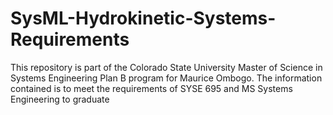 # SysML-Hydrokinetic-Systems-Requirements
This repository is part of the Colorado State University Master of Science in Systems Engineering Plan B program for Maurice Ombogo. The information contained is to meet the requirements of SYSE 695 and MS Systems Engineering to graduate
